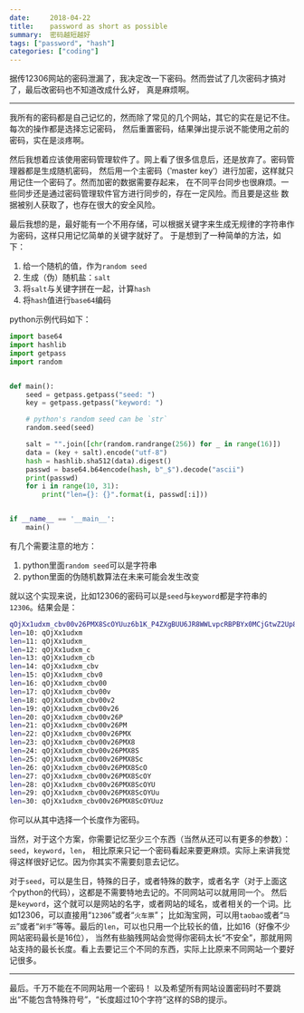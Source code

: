 ```yaml
---
date:     2018-04-22
title:    password as short as possible
summary:  密码越短越好
tags: ["password", "hash"]
categories: ["coding"]
---
```


据传12306网站的密码泄漏了，我决定改一下密码。然而尝试了几次密码才搞对了，最后改密码也不知道改成什么好，
真是麻烦啊。

---

我所有的密码都是自己记忆的，然而除了常见的几个网站，其它的实在是记不住。每次的操作都是选择忘记密码，
然后重置密码，结果弹出提示说不能使用之前的密码，实在是淡疼啊。

然后我想着应该使用密码管理软件了。网上看了很多信息后，还是放弃了。密码管理器都是生成随机密码，
然后用一个主密码（‵master key‵）进行加密，这样就只用记住一个密码了。然而加密的数据需要存起来，
在不同平台同步也很麻烦。一些同步还是通过密码管理软件官方进行同步的，存在一定风险。而且要是这些
数据被别人获取了，也存在很大的安全风险。

最后我想的是，最好能有一个不用存储，可以根据关键字来生成无规律的字符串作为密码，这样只用记忆简单的关键字就好了。
于是想到了一种简单的方法，如下：

1. 给一个随机的值，作为`random seed`
2. 生成（伪）随机盐：`salt`
3. 将`salt`与关键字拼在一起，计算`hash`
4. 将`hash`值进行`base64`编码

python示例代码如下：
```python
import base64
import hashlib
import getpass
import random


def main():
    seed = getpass.getpass("seed: ")
    key = getpass.getpass("keyword: ")

    # python's random seed can be `str`
    random.seed(seed)

    salt = "".join([chr(random.randrange(256)) for _ in range(16)])
    data = (key + salt).encode("utf-8")
    hash = hashlib.sha512(data).digest()
    passwd = base64.b64encode(hash, b"_$").decode("ascii")
    print(passwd)
    for i in range(10, 31):
        print("len={}: {}".format(i, passwd[:i]))


if __name__ == '__main__':
    main()
```

有几个需要注意的地方：
1. python里面`random seed`可以是字符串
2. python里面的伪随机数算法在未来可能会发生改变

就以这个实现来说，比如12306的密码可以是`seed`与`keyword`都是字符串的`12306`。结果会是：
```bash
qOjXx1udxm_cbv00v26PMX8ScOYUuz6b1K_P4ZXgBUU6JR8WWLvpcRBPBYx0MCjGtwZ2Up8kRyKfdIkTY590WA==
len=10: qOjXx1udxm
len=11: qOjXx1udxm_
len=12: qOjXx1udxm_c
len=13: qOjXx1udxm_cb
len=14: qOjXx1udxm_cbv
len=15: qOjXx1udxm_cbv0
len=16: qOjXx1udxm_cbv00
len=17: qOjXx1udxm_cbv00v
len=18: qOjXx1udxm_cbv00v2
len=19: qOjXx1udxm_cbv00v26
len=20: qOjXx1udxm_cbv00v26P
len=21: qOjXx1udxm_cbv00v26PM
len=22: qOjXx1udxm_cbv00v26PMX
len=23: qOjXx1udxm_cbv00v26PMX8
len=24: qOjXx1udxm_cbv00v26PMX8S
len=25: qOjXx1udxm_cbv00v26PMX8Sc
len=26: qOjXx1udxm_cbv00v26PMX8ScO
len=27: qOjXx1udxm_cbv00v26PMX8ScOY
len=28: qOjXx1udxm_cbv00v26PMX8ScOYU
len=29: qOjXx1udxm_cbv00v26PMX8ScOYUu
len=30: qOjXx1udxm_cbv00v26PMX8ScOYUuz
```

你可以从其中选择一个长度作为密码。

当然，对于这个方案，你需要记忆至少三个东西（当然从还可以有更多的参数）：`seed`，`keyword`，`len`，
相比原来只记一个密码看起来要更麻烦。实际上来讲我觉得这样很好记忆。因为你其实不需要刻意去记忆。

对于`seed`，可以是生日，特殊的日子，或者特殊的数字，或者名字（对于上面这个python的代码），这都是不需要特地去记的。不同网站可以就用同一个。
然后是`keyword`，这个就可以是网站的名字，或者网站的域名，或者相关的一个词。比如12306，可以直接用“`12306`”或者“`火车票`”；
比如淘宝网，可以用`taobao`或者“`马云`”或者“`剁手`”等等。最后的`len`，可以也只用一个比较长的值，比如16（好像不少网站密码最长是16位），
当然有些脑残网站会觉得你密码太长“不安全”，那就用网站支持的最长长度。看上去要记三个不同的东西，实际上比原来不同网站一个要好记很多。

---

最后。千万不能在不同网站用一个密码！
以及希望所有网站设置密码时不要跳出“不能包含特殊符号”，“长度超过10个字符”这样的SB的提示。
